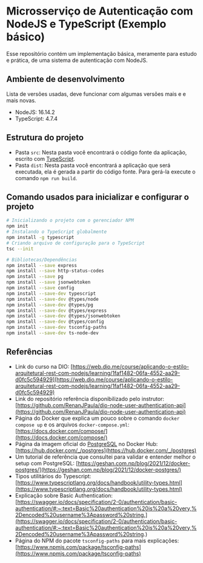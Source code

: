 # Microsserviço de Autenticação com NodeJS e TypeScript (Exemplo básico)

Esse repositório contém um implementação básica, meramente para estudo e prática, de uma sistema de autenticação com NodeJS.

## Ambiente de desenvolvimento

Lista de versões usadas, deve funcionar com algumas versões mais e e mais novas.

* NodeJS: 16.14.2
* TypeScript: 4.7.4

## Estrutura do projeto

* Pasta `src`: Nesta pasta você encontrará o código fonte da aplicação, escrito com [TypeScript](https://www.typescriptlang.org/).
* Pasta `dist`: Nesta pasta você encontrará a aplicação que será executada, ela é gerada a partir do código fonte. Para gerá-la execute o comando `npm run build`.

## Comando usados para inicializar e configurar o projeto

```bash
# Inicializando o projeto com o gerenciador NPM
npm init
# Instalando o TypeScript globalmente
npm install -g typescript
# Criando arquivo de configuração para o TypeScript
tsc --init

# Bibliotecas/Dependências
npm install --save express
npm install --save http-status-codes
npm install --save pg
npm install --save jsonwebtoken
npm install --save config
npm install --save-dev typescript
npm install --save-dev @types/node
npm install --save-dev @types/pg
npm install --save-dev @types/express
npm install --save-dev @types/jsonwebtoken
npm install --save-dev @types/config
npm install --save-dev tsconfig-paths
npm install --save-dev ts-node-dev
```

## Referências

* Link do curso na DIO: [https://web.dio.me/course/aplicando-o-estilo-arquitetural-rest-com-nodejs/learning/1faf1482-06fa-4552-aa29-d0fc5c594929](https://web.dio.me/course/aplicando-o-estilo-arquitetural-rest-com-nodejs/learning/1faf1482-06fa-4552-aa29-d0fc5c594929)
* Link do repositório referência disponibilizado pelo instrutor: [https://github.com/RenanJPaula/dio-node-user-authentication-api](https://github.com/RenanJPaula/dio-node-user-authentication-api)
* Página do Docker que explica um pouco sobre o comando `docker compose up` e os arquivos `docker-compose.yml`: [https://docs.docker.com/compose/](https://docs.docker.com/compose/)
* Página da imagem oficial do [PostgreSQL](https://www.postgresql.org/) no Docker Hub: [https://hub.docker.com/_/postgres](https://hub.docker.com/_/postgres)
* Um tutorial de referência que consultei para validar e entender melhor o setup com PostgreSQL: [https://geshan.com.np/blog/2021/12/docker-postgres/](https://geshan.com.np/blog/2021/12/docker-postgres/)
* Tipos utilitários do Typescript: [https://www.typescriptlang.org/docs/handbook/utility-types.html](https://www.typescriptlang.org/docs/handbook/utility-types.html)
* Explicação sobre Basic Authentication: [https://swagger.io/docs/specification/2-0/authentication/basic-authentication/#:~:text=Basic%20authentication%20is%20a%20very,%2Dencoded%20username%3Apassword%20string.](https://swagger.io/docs/specification/2-0/authentication/basic-authentication/#:~:text=Basic%20authentication%20is%20a%20very,%2Dencoded%20username%3Apassword%20string.)
* Página do NPM do pacote `tsconfig-paths` para mais explicações: [https://www.npmjs.com/package/tsconfig-paths](https://www.npmjs.com/package/tsconfig-paths)
